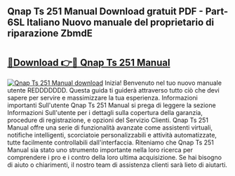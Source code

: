 ## Qnap Ts 251 Manual Download gratuit PDF - Part-6SL Italiano Nuovo manuale del proprietario di riparazione ZbmdE

# <h2><a href="http://dfg6kj.blite.top/?on=Qnap+Ts+251+Manual">🔗Download 👉🔴 Qnap Ts 251 Manual</a></h2>

[![Qnap Ts 251 Manual download](https://i.imgur.com/lujVjoI.png)](http://dfg6kj.blite.top/?on=Qnap+Ts+251+Manual)
Inizia! Benvenuto nel tuo nuovo manuale utente REDDDDDDD. Questa guida ti guiderà attraverso tutto ciò che devi sapere per servire e massimizzare la tua esperienza. Informazioni importanti Sull'utente Qnap Ts 251 Manual si prega di leggere la sezione Informazioni Sull'utente per i dettagli sulla copertura della garanzia, procedure di registrazione, e opzioni del Servizio Clienti. Qnap Ts 251 Manual offre una serie di funzionalità avanzate come assistenti virtuali, notifiche intelligenti, scorciatoie personalizzabili e attività automatizzate, tutte facilmente controllabili dall'interfaccia. Riteniamo che Qnap Ts 251 Manual sia stato uno strumento importante nella loro ricerca per comprendere i pro e i contro della loro ultima acquisizione. Se hai bisogno di aiuto o chiarimenti, il nostro team di assistenza clienti sarà lieto di aiutarti.

